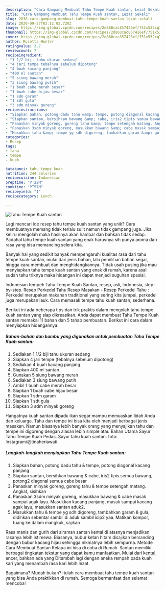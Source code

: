 ```yaml
---
description: "Cara Gampang Membuat Tahu Tempe Kuah santan, Lezat Sekali"
title: "Cara Gampang Membuat Tahu Tempe Kuah santan, Lezat Sekali"
slug: 2838-cara-gampang-membuat-tahu-tempe-kuah-santan-lezat-sekali
date: 2020-09-27T02:12:02.720Z
image: https://img-global.cpcdn.com/recipes/2d860cac857426ef/751x532cq70/tahu-tempe-kuah-santan-foto-resep-utama.jpg
thumbnail: https://img-global.cpcdn.com/recipes/2d860cac857426ef/751x532cq70/tahu-tempe-kuah-santan-foto-resep-utama.jpg
cover: https://img-global.cpcdn.com/recipes/2d860cac857426ef/751x532cq70/tahu-tempe-kuah-santan-foto-resep-utama.jpg
author: Rosetta Hunter
ratingvalue: 3.7
reviewcount: 7
recipeingredient:
- "1 1/2 biji tahu ukuran sedang"
- "4 jari tempe tebalnya sebelum dipotong"
- "4 buah kacang panjang"
- "400 ml santan"
- "5 siung bawang merah"
- "3 siung bawang putih"
- "1 buah cabe merah besar"
- "1 buah cabe hijau besar"
- "1 sdm garam"
- "1 sdt gula"
- "3 sdm minyak goreng"
recipeinstructions:
- "Siapkan bahan, potong dadu tahu &amp; tempe, potong diagonal kacang panjang"
- "Siapkan santan, bersihkan bawang &amp; cabe, iris2 tipis semua bawang, potong2 diagonal semua cabe besar"
- "Panaskan minyak goreng, goreng tahu &amp; tempe setengah matang. Angkat, sisihkan"
- "Panaskan 3sdm minyak goreng, masukkan bawang &amp; cabe masak sampai agak layu. Masukkan kacang panjang, masak sampai kacang agak layu, masukkan santan aduk2."
- "Masukkan tahu &amp; tempe yg sdh digoreng, tambahkan garam &amp; gula, didihkan sebentar sambil di aduk sambil icip2 yaa. Matikan kompor, tuang ke dalam mangkuk, sajikan"
categories:
- Resep
tags:
- tahu
- tempe
- kuah

katakunci: tahu tempe kuah 
nutrition: 244 calories
recipecuisine: Indonesian
preptime: "PT22M"
cooktime: "PT57M"
recipeyield: "1"
recipecategory: Lunch

---
```



![Tahu Tempe Kuah santan](https://img-global.cpcdn.com/recipes/2d860cac857426ef/751x532cq70/tahu-tempe-kuah-santan-foto-resep-utama.jpg)

Lagi mencari ide resep tahu tempe kuah santan yang unik? Cara membuatnya memang tidak terlalu sulit namun tidak gampang juga. Jika keliru mengolah maka hasilnya akan hambar dan bahkan tidak sedap. Padahal tahu tempe kuah santan yang enak harusnya sih punya aroma dan rasa yang bisa memancing selera kita.

Banyak hal yang sedikit banyak mempengaruhi kualitas rasa dari tahu tempe kuah santan, mulai dari jenis bahan, lalu pemilihan bahan segar, hingga cara membuat dan menghidangkannya. Tidak usah pusing jika mau menyiapkan tahu tempe kuah santan yang enak di rumah, karena asal sudah tahu triknya maka hidangan ini dapat menjadi suguhan spesial.

Indonesian tempeh Tahu Tempe Kuah Santan, resep, asli, Indonesia, step-by-step. Resep Perkedel Tahu Resep Masakan - Resep Perkedel Tahu : Perkedel merupakan makanan traditional yang sering kita jumpai, perkedel juga merupakan lauk. Cara memasak tempe tahu kuah santan, sederhana.


Berikut ini ada beberapa tips dan trik praktis dalam mengolah tahu tempe kuah santan yang siap dikreasikan. Anda dapat membuat Tahu Tempe Kuah santan memakai 11 bahan dan 5 tahap pembuatan. Berikut ini cara dalam menyiapkan hidangannya.

<!--inarticleads1-->

##### Bahan-bahan dan bumbu yang digunakan untuk pembuatan Tahu Tempe Kuah santan:

1. Sediakan 1 1/2 biji tahu ukuran sedang
1. Siapkan 4 jari tempe (tebalnya sebelum dipotong)
1. Sediakan 4 buah kacang panjang
1. Siapkan 400 ml santan
1. Gunakan 5 siung bawang merah
1. Sediakan 3 siung bawang putih
1. Ambil 1 buah cabe merah besar
1. Siapkan 1 buah cabe hijau besar
1. Siapkan 1 sdm garam
1. Siapkan 1 sdt gula
1. Siapkan 3 sdm minyak goreng


Hangatnya kuah santan dipadu ikan segar mampu memuaskan lidah Anda dan keluarga. Tahu dan tempe ini bisa kita oleh menjadi berbagai jenis masakan. Namun biasanya lebih banyak orang yang menyajikan tahu dan tempe ini digoreng dengan alasan lebih simple atau Bahan Utama Sayur Tahu Tempe Kuah Pedas. Sayur tahu kuah santan. foto: Instagram/@tinaheriawati. 

<!--inarticleads2-->

##### Langkah-langkah menyiapkan Tahu Tempe Kuah santan:

1. Siapkan bahan, potong dadu tahu &amp; tempe, potong diagonal kacang panjang
1. Siapkan santan, bersihkan bawang &amp; cabe, iris2 tipis semua bawang, potong2 diagonal semua cabe besar
1. Panaskan minyak goreng, goreng tahu &amp; tempe setengah matang. Angkat, sisihkan
1. Panaskan 3sdm minyak goreng, masukkan bawang &amp; cabe masak sampai agak layu. Masukkan kacang panjang, masak sampai kacang agak layu, masukkan santan aduk2.
1. Masukkan tahu &amp; tempe yg sdh digoreng, tambahkan garam &amp; gula, didihkan sebentar sambil di aduk sambil icip2 yaa. Matikan kompor, tuang ke dalam mangkuk, sajikan


Rasa manis dan gurih dari siraman santan kental di atasnya menjadikan rasanya lebih istimewa. Biasanya, bubur ketan hitam disajikan bersanding dengan bubur kacang hijau sehingga nikmatnya lebih sempurna. Metode Cara Membuat Santan Kelapa ini bisa di coba di Rumah. Santan memiliki berbagai tingkatan tekstur yang dapat kamu manfaatkan. Mulai dari kental, encer, bahkan ada yang Ditambah lagi dengan aneka rempah pada kuah kari yang menambah rasa kari lebih lezat. 

Bagaimana? Mudah bukan? Itulah cara membuat tahu tempe kuah santan yang bisa Anda praktikkan di rumah. Semoga bermanfaat dan selamat mencoba!
